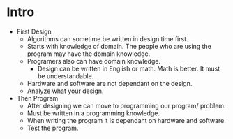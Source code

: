 # Intro
- First Design
    - Algorithms can sometime be written in design time first.
    - Starts with knowledge of domain. The people who are using the program may have the domain knowledge.
    - Programers also can have domain knowledge.
        - Design can be written in English or math. Math is better. It must be understandable.
    - Hardware and software are not dependant on the design. 
    - Analyze what your design.
- Then Program
    - After designing we can move to programming our program/ problem.
    - Must be written in a programming knowledge. 
    - When writing the program it is dependant on hardware and software.
    - Test the program.
